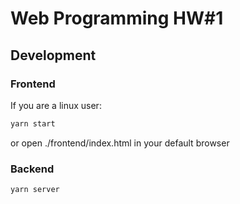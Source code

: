 # Web Programming HW#1

## Development

### Frontend

If you are a linux user:
```sh
yarn start
```
or open ./frontend/index.html in your default browser

### Backend

```sh
yarn server
```